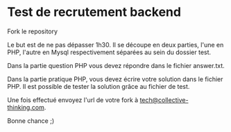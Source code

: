 # Test de recrutement backend

Fork le repository


Le but est de ne pas dépasser 1h30. Il se découpe en deux parties, l'une en PHP, l'autre en Mysql respectivement séparées au sein du dossier test.

Dans la partie question PHP vous devez répondre dans le fichier answer.txt.

Dans la partie pratique PHP, vous devez écrire votre solution dans le fichier PHP. Il est possible de tester la solution grâce au fichier de test.


Une fois effectué envoyez l'url de votre fork à tech@collective-thinking.com.

Bonne chance ;)
